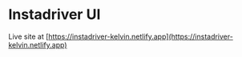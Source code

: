# Instadriver UI

Live site at [https://instadriver-kelvin.netlify.app](https://instadriver-kelvin.netlify.app)
